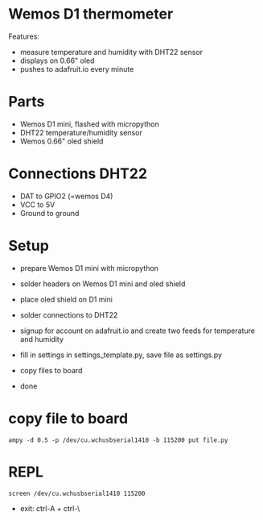 # Wemos D1 thermometer
Features:
- measure temperature and humidity with DHT22 sensor
- displays on 0.66" oled
- pushes to adafruit.io every minute

# Parts
- Wemos D1 mini, flashed with micropython
- DHT22 temperature/humidity sensor
- Wemos 0.66" oled shield

# Connections DHT22
- DAT to GPIO2 (=wemos D4)
- VCC to 5V
- Ground to ground

# Setup
- prepare Wemos D1 mini with micropython
- solder headers on Wemos D1 mini and oled shield
- place oled shield on D1 mini
- solder connections to DHT22

- signup for account on adafruit.io and create two feeds for temperature and humidity
- fill in settings in settings_template.py, save file as settings.py
- copy files to board
- done

# copy file to board
```ampy -d 0.5 -p /dev/cu.wchusbserial1410 -b 115200 put file.py```

# REPL
```screen /dev/cu.wchusbserial1410 115200```
- exit: ctrl-A + ctrl-\